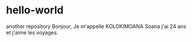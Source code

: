 # hello-world
another repository
Bonjour, 
Je m'appelle KOLOKIMOANA Soana j'ai 24 ans et j'aime les voyages.
